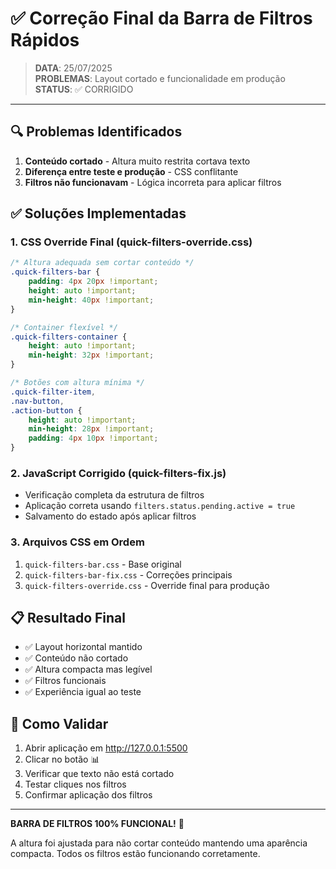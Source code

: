 # ✅ Correção Final da Barra de Filtros Rápidos

> **DATA**: 25/07/2025  
> **PROBLEMAS**: Layout cortado e funcionalidade em produção  
> **STATUS**: ✅ CORRIGIDO  

---

## 🔍 Problemas Identificados

1. **Conteúdo cortado** - Altura muito restrita cortava texto
2. **Diferença entre teste e produção** - CSS conflitante
3. **Filtros não funcionavam** - Lógica incorreta para aplicar filtros

## ✅ Soluções Implementadas

### 1. CSS Override Final (quick-filters-override.css)
```css
/* Altura adequada sem cortar conteúdo */
.quick-filters-bar {
    padding: 4px 20px !important;
    height: auto !important;
    min-height: 40px !important;
}

/* Container flexível */
.quick-filters-container {
    height: auto !important;
    min-height: 32px !important;
}

/* Botões com altura mínima */
.quick-filter-item,
.nav-button,
.action-button {
    height: auto !important;
    min-height: 28px !important;
    padding: 4px 10px !important;
}
```

### 2. JavaScript Corrigido (quick-filters-fix.js)
- Verificação completa da estrutura de filtros
- Aplicação correta usando `filters.status.pending.active = true`
- Salvamento do estado após aplicar filtros

### 3. Arquivos CSS em Ordem
1. `quick-filters-bar.css` - Base original
2. `quick-filters-bar-fix.css` - Correções principais
3. `quick-filters-override.css` - Override final para produção

## 📋 Resultado Final

- ✅ Layout horizontal mantido
- ✅ Conteúdo não cortado
- ✅ Altura compacta mas legível
- ✅ Filtros funcionais
- ✅ Experiência igual ao teste

## 🧪 Como Validar

1. Abrir aplicação em http://127.0.0.1:5500
2. Clicar no botão 📊
3. Verificar que texto não está cortado
4. Testar cliques nos filtros
5. Confirmar aplicação dos filtros

---

**BARRA DE FILTROS 100% FUNCIONAL!** 🎉

A altura foi ajustada para não cortar conteúdo mantendo uma aparência compacta. Todos os filtros estão funcionando corretamente.